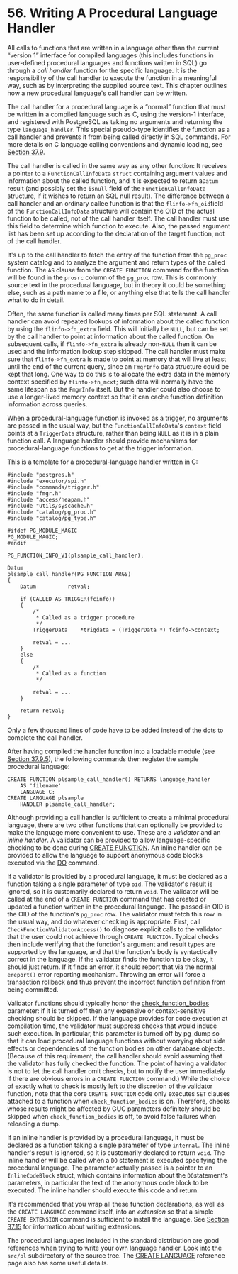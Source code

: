 # 56. Writing A Procedural Language Handler

All calls to functions that are written in a language other than the current “version 1” interface for compiled languages \(this includes functions in user-defined procedural languages and functions written in SQL\) go through a _call handler_ function for the specific language. It is the responsibility of the call handler to execute the function in a meaningful way, such as by interpreting the supplied source text. This chapter outlines how a new procedural language's call handler can be written.

The call handler for a procedural language is a “normal” function that must be written in a compiled language such as C, using the version-1 interface, and registered with PostgreSQL as taking no arguments and returning the type `language_handler`. This special pseudo-type identifies the function as a call handler and prevents it from being called directly in SQL commands. For more details on C language calling conventions and dynamic loading, see [Section 37.9](https://www.postgresql.org/docs/10/static/xfunc-c.html).

The call handler is called in the same way as any other function: It receives a pointer to a `FunctionCallInfoData` `struct` containing argument values and information about the called function, and it is expected to return a`Datum` result \(and possibly set the `isnull` field of the `FunctionCallInfoData` structure, if it wishes to return an SQL null result\). The difference between a call handler and an ordinary callee function is that the `flinfo->fn_oid`field of the `FunctionCallInfoData` structure will contain the OID of the actual function to be called, not of the call handler itself. The call handler must use this field to determine which function to execute. Also, the passed argument list has been set up according to the declaration of the target function, not of the call handler.

It's up to the call handler to fetch the entry of the function from the `pg_proc` system catalog and to analyze the argument and return types of the called function. The `AS` clause from the `CREATE FUNCTION` command for the function will be found in the `prosrc` column of the `pg_proc` row. This is commonly source text in the procedural language, but in theory it could be something else, such as a path name to a file, or anything else that tells the call handler what to do in detail.

Often, the same function is called many times per SQL statement. A call handler can avoid repeated lookups of information about the called function by using the `flinfo->fn_extra` field. This will initially be `NULL`, but can be set by the call handler to point at information about the called function. On subsequent calls, if `flinfo->fn_extra` is already non-`NULL` then it can be used and the information lookup step skipped. The call handler must make sure that `flinfo->fn_extra` is made to point at memory that will live at least until the end of the current query, since an `FmgrInfo` data structure could be kept that long. One way to do this is to allocate the extra data in the memory context specified by `flinfo->fn_mcxt`; such data will normally have the same lifespan as the `FmgrInfo` itself. But the handler could also choose to use a longer-lived memory context so that it can cache function definition information across queries.

When a procedural-language function is invoked as a trigger, no arguments are passed in the usual way, but the `FunctionCallInfoData`'s `context` field points at a `TriggerData` structure, rather than being `NULL` as it is in a plain function call. A language handler should provide mechanisms for procedural-language functions to get at the trigger information.

This is a template for a procedural-language handler written in C:

```text
#include "postgres.h"
#include "executor/spi.h"
#include "commands/trigger.h"
#include "fmgr.h"
#include "access/heapam.h"
#include "utils/syscache.h"
#include "catalog/pg_proc.h"
#include "catalog/pg_type.h"

#ifdef PG_MODULE_MAGIC
PG_MODULE_MAGIC;
#endif

PG_FUNCTION_INFO_V1(plsample_call_handler);

Datum
plsample_call_handler(PG_FUNCTION_ARGS)
{
    Datum          retval;

    if (CALLED_AS_TRIGGER(fcinfo))
    {
        /*
         * Called as a trigger procedure
         */
        TriggerData    *trigdata = (TriggerData *) fcinfo->context;

        retval = ...
    }
    else
    {
        /*
         * Called as a function
         */

        retval = ...
    }

    return retval;
}
```

Only a few thousand lines of code have to be added instead of the dots to complete the call handler.

After having compiled the handler function into a loadable module \(see [Section 37.9.5](https://www.postgresql.org/docs/10/static/xfunc-c.html#DFUNC)\), the following commands then register the sample procedural language:

```text
CREATE FUNCTION plsample_call_handler() RETURNS language_handler
    AS 'filename'
    LANGUAGE C;
CREATE LANGUAGE plsample
    HANDLER plsample_call_handler;
```

Although providing a call handler is sufficient to create a minimal procedural language, there are two other functions that can optionally be provided to make the language more convenient to use. These are a _validator_ and an _inline handler_. A validator can be provided to allow language-specific checking to be done during [CREATE FUNCTION](https://www.postgresql.org/docs/10/static/sql-createfunction.html). An inline handler can be provided to allow the language to support anonymous code blocks executed via the [DO](https://www.postgresql.org/docs/10/static/sql-do.html) command.

If a validator is provided by a procedural language, it must be declared as a function taking a single parameter of type `oid`. The validator's result is ignored, so it is customarily declared to return `void`. The validator will be called at the end of a `CREATE FUNCTION` command that has created or updated a function written in the procedural language. The passed-in OID is the OID of the function's `pg_proc` row. The validator must fetch this row in the usual way, and do whatever checking is appropriate. First, call `CheckFunctionValidatorAccess()` to diagnose explicit calls to the validator that the user could not achieve through `CREATE FUNCTION`. Typical checks then include verifying that the function's argument and result types are supported by the language, and that the function's body is syntactically correct in the language. If the validator finds the function to be okay, it should just return. If it finds an error, it should report that via the normal `ereport()` error reporting mechanism. Throwing an error will force a transaction rollback and thus prevent the incorrect function definition from being committed.

Validator functions should typically honor the [check\_function\_bodies](https://www.postgresql.org/docs/10/static/runtime-config-client.html#GUC-CHECK-FUNCTION-BODIES) parameter: if it is turned off then any expensive or context-sensitive checking should be skipped. If the language provides for code execution at compilation time, the validator must suppress checks that would induce such execution. In particular, this parameter is turned off by pg\_dump so that it can load procedural language functions without worrying about side effects or dependencies of the function bodies on other database objects. \(Because of this requirement, the call handler should avoid assuming that the validator has fully checked the function. The point of having a validator is not to let the call handler omit checks, but to notify the user immediately if there are obvious errors in a `CREATE FUNCTION` command.\) While the choice of exactly what to check is mostly left to the discretion of the validator function, note that the core `CREATE FUNCTION` code only executes `SET` clauses attached to a function when `check_function_bodies` is on. Therefore, checks whose results might be affected by GUC parameters definitely should be skipped when `check_function_bodies` is off, to avoid false failures when reloading a dump.

If an inline handler is provided by a procedural language, it must be declared as a function taking a single parameter of type `internal`. The inline handler's result is ignored, so it is customarily declared to return `void`. The inline handler will be called when a `DO` statement is executed specifying the procedural language. The parameter actually passed is a pointer to an `InlineCodeBlock` struct, which contains information about the `DO`statement's parameters, in particular the text of the anonymous code block to be executed. The inline handler should execute this code and return.

It's recommended that you wrap all these function declarations, as well as the `CREATE LANGUAGE` command itself, into an _extension_ so that a simple `CREATE EXTENSION` command is sufficient to install the language. See [Section 37.15](https://www.postgresql.org/docs/10/static/extend-extensions.html) for information about writing extensions.

The procedural languages included in the standard distribution are good references when trying to write your own language handler. Look into the `src/pl` subdirectory of the source tree. The [CREATE LANGUAGE](https://www.postgresql.org/docs/10/static/sql-createlanguage.html) reference page also has some useful details.


